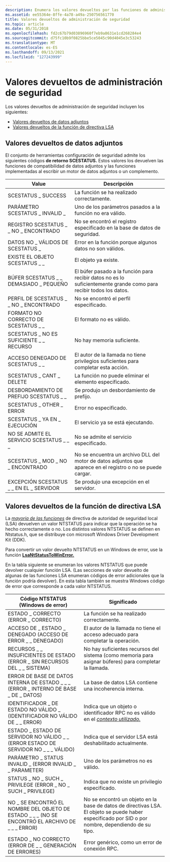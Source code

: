 ```yaml
---
description: Enumera los valores devueltos por las funciones de administración de seguridad.
ms.assetid: ee55364e-8ffe-4a78-a49a-250756561770
title: Valores devueltos de administración de seguridad
ms.topic: article
ms.date: 05/31/2018
ms.openlocfilehash: fd2c67b79d03896960f7eb9a8631e1cd268284e4
ms.sourcegitcommit: d75fc10b9f0825bbe5ce5045c90d4045e3c53243
ms.translationtype: MT
ms.contentlocale: es-ES
ms.lasthandoff: 09/13/2021
ms.locfileid: "127243999"
---
```

# <a name="security-management-return-values"></a>Valores devueltos de administración de seguridad

Los valores devueltos de administración de seguridad incluyen los siguientes:

-   [Valores devueltos de datos adjuntos](#attachment-return-values)
-   [Valores devueltos de la función de directiva LSA](#lsa-policy-function-return-values)

## <a name="attachment-return-values"></a>Valores devueltos de datos adjuntos

El conjunto de herramientas configuración de seguridad admite los siguientes códigos **de retorno SCESTATUS.** Estos valores los devuelven las funciones de compatibilidad de datos adjuntos y las funciones implementadas al escribir un motor de datos adjuntos o un complemento.



| Value                            | Descripción                                                                                      |
|----------------------------------|--------------------------------------------------------------------------------------------------|
| SCESTATUS \_ SUCCESS               | La función se ha realizado correctamente.                                                                          |
| PARÁMETRO SCESTATUS \_ INVALID \_    | Uno de los parámetros pasados a la función no era válido.                                      |
| REGISTRO SCESTATUS \_ \_ NO \_ ENCONTRADO    | No se encontró el registro especificado en la base de datos de seguridad.                                     |
| DATOS NO \_ VÁLIDOS DE SCESTATUS \_         | Error en la función porque algunos datos no son válidos.                                             |
| EXISTE EL OBJETO SCESTATUS \_ \_        | El objeto ya existe.                                                                       |
| BÚFER SCESTATUS \_ \_ DEMASIADO \_ PEQUEÑO    | El búfer pasado a la función para recibir datos no es lo suficientemente grande como para recibir todos los datos. |
| PERFIL DE SCESTATUS \_ \_ NO \_ ENCONTRADO   | No se encontró el perfil especificado.                                                             |
| FORMATO NO CORRECTO DE SCESTATUS \_ \_           | El formato no es válido.                                                                         |
| SCESTATUS \_ NO ES SUFICIENTE \_ \_ RECURSO | No hay memoria suficiente.                                                                    |
| ACCESO DENEGADO DE SCESTATUS \_ \_        | El autor de la llamada no tiene privilegios suficientes para completar esta acción.                          |
| SCESTATUS \_ CANT \_ DELETE          | La función no puede eliminar el elemento especificado.                                                   |
| DESBORDAMIENTO DE PREFIJO SCESTATUS \_ \_      | Se produjo un desbordamiento de prefijo.                                                                      |
| SCESTATUS \_ OTHER \_ ERROR          | Error no especificado.                                                               |
| SCESTATUS \_ YA EN \_ EJECUCIÓN      | El servicio ya se está ejecutando.                                                                  |
| NO SE ADMITE EL SERVICIO SCESTATUS \_ \_ \_ | No se admite el servicio especificado.                                                          |
| SCESTATUS \_ MOD \_ NO \_ ENCONTRADO       | No se encuentra un archivo DLL del motor de datos adjuntos que aparece en el registro o no se puede cargar.      |
| EXCEPCIÓN SCESTATUS \_ \_ EN EL \_ SERVIDOR | Se produjo una excepción en el servidor.                                                             |



 

## <a name="lsa-policy-function-return-values"></a>Valores devueltos de la función de directiva LSA

La [*mayoría de las funciones*](/windows/desktop/SecGloss/l-gly) de directiva de autoridad de seguridad local (LSA) devuelven un valor NTSTATUS para indicar que la operación se ha hecho correctamente o no. Los distintos valores NTSTATUS se definen en Ntstatus.h, que se distribuye con microsoft Windows Driver Development Kit (DDK).

Para convertir un valor devuelto NTSTATUS en un Windows de error, use la función [**LsaNtStatusToWinError.**](/windows/desktop/api/Ntsecapi/nf-ntsecapi-lsantstatustowinerror)

En la tabla siguiente se enumeran los valores NTSTATUS que puede devolver cualquier función LSA. (Las secciones de valor devuelto de algunas de las funciones LSA enumeran códigos de error adicionales que la función podría devolver). En esta tabla también se muestra Windows código de error que corresponde a cada valor NTSTATUS.



| Código NTSTATUS (Windows de error)                                        | Significado                                                                                                                                 |
|---------------------------------------------------------------------------|-----------------------------------------------------------------------------------------------------------------------------------------|
| ESTADO \_ CORRECTO (ERROR \_ CORRECTO)<br/>                               | La función se ha realizado correctamente.                                                                                                            |
| ACCESO DE \_ ESTADO \_ DENEGADO (ACCESO DE ERROR \_ \_ DENEGADO)<br/>                 | El autor de la llamada no tiene el acceso adecuado para completar la operación.                                                                  |
| RECURSOS \_ \_ INSUFICIENTES DE ESTADO (ERROR \_ SIN RECURSOS DEL \_ \_ SISTEMA)<br/> | No hay suficientes recursos del sistema (como memoria para asignar búferes) para completar la llamada.                                        |
| ERROR DE BASE DE DATOS INTERNA DE ESTADO \_ \_ \_ (ERROR \_ INTERNO DE BASE \_ DE \_ DATOS)<br/>       | La base de datos LSA contiene una incoherencia interna.                                                                                    |
| IDENTIFICADOR \_ DE ESTADO NO VÁLIDO \_ (IDENTIFICADOR NO VÁLIDO DE \_ \_ ERROR)<br/>               | Indica que un objeto o identificador RPC no es válido en el [*contexto utilizado.*](/windows/desktop/SecGloss/c-gly)     |
| ESTADO \_ ESTADO DE SERVIDOR NO VÁLIDO \_ \_ (ERROR ESTADO DE SERVIDOR NO \_ \_ \_ VÁLIDO)<br/> | Indica que el servidor LSA está deshabilitado actualmente.                                                                                         |
| PARÁMETRO \_ STATUS INVALID \_ (ERROR INVALID \_ \_ PARAMETER)<br/>         | Uno de los parámetros no es válido.                                                                                                     |
| STATUS \_ NO \_ SUCH \_ PRIVILEGE (ERROR \_ NO \_ SUCH \_ PRIVILEGE)<br/>       | Indica que no existe un privilegio especificado.                                                                                         |
| NO \_ SE ENCONTRÓ EL NOMBRE DEL OBJETO DE ESTADO \_ \_ \_ (NO SE ENCONTRÓ EL ARCHIVO DE \_ \_ \_ ERROR)<br/>     | No se encontró un objeto en la base de datos de directivas LSA. El objeto se puede haber especificado por SID o por nombre, dependiendo de su tipo. |
| ESTADO \_ NO CORRECTO (ERROR DE \_ \_ GENERACIÓN DE ERRORES)<br/>                     | Error genérico, como un error de conexión RPC.                                                                                        |



 

 

